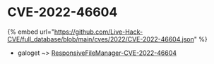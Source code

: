 # CVE-2022-46604
{% embed url="https://github.com/Live-Hack-CVE/full_database/blob/main/cves/2022/CVE-2022-46604.json" %}

* galoget ~> [ResponsiveFileManager-CVE-2022-46604](https://www.alice-snow.ru/2022/database/cve-2022-46604/responsivefilemanager-cve-2022-46604-galoget)